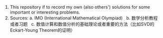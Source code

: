 1. This repository if to record my own (also others') solutions for some important or interesting problems.
2. Sources:
   a. IMO (International Mathematical Olympiad)
   b. 数学分析教程或者习题
   c. 数值计算和数值分析的基础理论或者重要的方法（比如SVD的Eckart-Young Theorem的证明）
